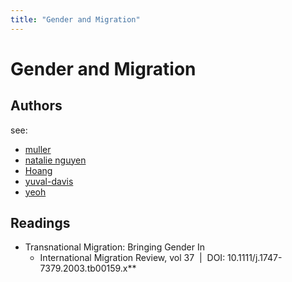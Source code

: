 ```yaml
---
title: "Gender and Migration"
---
```


# Gender and Migration

## Authors
see:
- [muller](005.Authors/muller.md)
- [natalie nguyen](005.Authors/natalie%20nguyen.md)
- [Hoang](005.Authors/Hoang.md)
- [yuval-davis](005.Authors/yuval-davis.md)
- [yeoh](005.Authors/yeoh.md)


## Readings
- Transnational Migration: Bringing Gender In
	- International Migration Review, vol 37  |  DOI: 10.1111/j.1747-7379.2003.tb00159.x**


###
